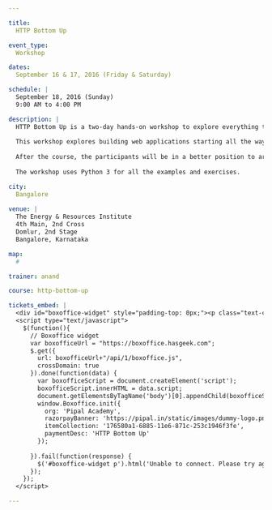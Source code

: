 ```yaml
---

title:
  HTTP Bottom Up

event_type:
  Workshop

dates:
  September 16 & 17, 2016 (Friday & Saturday)

schedule: |
  September 18, 2016 (Sunday)
  9:00 AM to 4:00 PM

description: |
  HTTP Bottom Up is a two-day hands-on workshop to explore everything that happens behind the scenes of your favorite web framework.
  
  This workshop explores building web applications starting all the way from bare sockets, without using any framework. Even though this is not the most production way to build web applications, this exercise will give a chance to observe and understand everything that happens behind the scenes of any web application.
  
  After the course, the participants will be in a better position to architect web applications and reason about their performance and scaliabity.
  
  The workshop uses Python 3 for all the examples and exercises.

city:
  Bangalore
  
venue: |
  The Energy & Resources Institute
  4th Main, 2nd Cross
  Domlur, 2nd Stage
  Bangalore, Karnataka

map:
  #

trainer: anand

course: http-bottom-up

tickets_embed: |
  <div id="boxoffice-widget" style="padding-top: 0px;"><p class="text-center regular">Loading...</p></div>
  <script type="text/javascript">
    $(function(){
      // Boxoffice widget
      var boxofficeUrl = "https://boxoffice.hasgeek.com";
      $.get({
        url: boxofficeUrl+"/api/1/boxoffice.js",
        crossDomain: true
      }).done(function(data) {
        var boxofficeScript = document.createElement('script');
        boxofficeScript.innerHTML = data.script;
        document.getElementsByTagName('body')[0].appendChild(boxofficeScript);
        window.Boxoffice.init({
          org: 'Pipal Academy',
          razorpayBanner: 'https://pipal.in/static/images/dummy-logo.png',
          itemCollection: '176580a1-6885-11e6-871c-253c1946f3fe',
          paymentDesc: 'HTTP Bottom Up'
        });
        
      }).fail(function(response) {
        $('#boxoffice-widget p').html('Unable to connect. Please try again.');
      });
    });
  </script>

---
```

